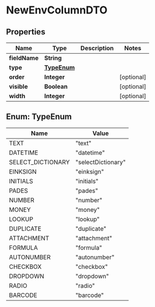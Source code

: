 

# NewEnvColumnDTO


## Properties

| Name | Type | Description | Notes |
|------------ | ------------- | ------------- | -------------|
|**fieldName** | **String** |  |  |
|**type** | [**TypeEnum**](#TypeEnum) |  |  |
|**order** | **Integer** |  |  [optional] |
|**visible** | **Boolean** |  |  [optional] |
|**width** | **Integer** |  |  [optional] |



## Enum: TypeEnum

| Name | Value |
|---- | -----|
| TEXT | &quot;text&quot; |
| DATETIME | &quot;datetime&quot; |
| SELECT_DICTIONARY | &quot;selectDictionary&quot; |
| EINKSIGN | &quot;einksign&quot; |
| INITIALS | &quot;initials&quot; |
| PADES | &quot;pades&quot; |
| NUMBER | &quot;number&quot; |
| MONEY | &quot;money&quot; |
| LOOKUP | &quot;lookup&quot; |
| DUPLICATE | &quot;duplicate&quot; |
| ATTACHMENT | &quot;attachment&quot; |
| FORMULA | &quot;formula&quot; |
| AUTONUMBER | &quot;autonumber&quot; |
| CHECKBOX | &quot;checkbox&quot; |
| DROPDOWN | &quot;dropdown&quot; |
| RADIO | &quot;radio&quot; |
| BARCODE | &quot;barcode&quot; |



